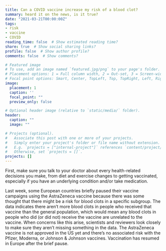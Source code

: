 ```yaml
---
title: Can a COVID vaccine increase my risk of a blood clot?
summary: heard it on the news, is it true?
date: "2021-03-21T00:00:00Z"
tags:
- risk
- vaccine
- COVID
reading_time: false  # Show estimated reading time?
share: true  # Show social sharing links?
profile: false  # Show author profile?
comments: false  # Show comments?

# Featured image
# To use, add an image named `featured.jpg/png` to your page's folder.
# Placement options: 1 = Full column width, 2 = Out-set, 3 = Screen-width
# Focal point options: Smart, Center, TopLeft, Top, TopRight, Left, Right, BottomLeft, Bottom, BottomRight
image:
  placement: 1
  caption: ''
  focal_point: ""
  preview_only: false

# Optional header image (relative to `static/media/` folder).
header:
  caption: ""
  image: ""

# Projects (optional).
#   Associate this post with one or more of your projects.
#   Simply enter your project's folder or file name without extension.
#   E.g. `projects = ["internal-project"]` references `content/project/deep-learning/index.md`.
#   Otherwise, set `projects = []`.
projects: []
---
```


First, make sure you talk to your doctor about every health-related decisions you make, from diet and exercise changes to getting vaccinated, especially if you have an underlying condition and/or take medication. 

Last week, some European countries briefly paused their vaccine campaigns using the AstraZeneca vaccine because there was some thought that there might be a risk for blood clots in a specific subgroup. The data indicates there aren’t more blood clots in people who received that vaccine than the general population, which would mean any blood clots in people who did (or did not) receive the vaccine are unrelated to the vaccine. When concerns like this arise, scientists and reviewers look closely to make sure they aren’t missing something in the data. The AstraZeneca vaccine is not approved in the US yet and there’s no associated risk with the Pfizer, Moderna, or Johnson & Johnson vaccines. Vaccination has resumed in Europe after the brief pause.